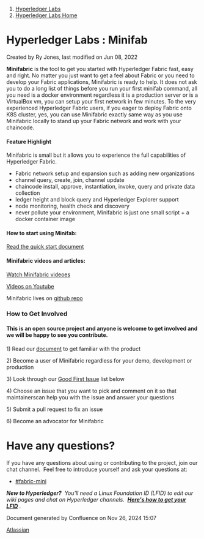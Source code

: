 1. [Hyperledger Labs](index.html)
2. [Hyperledger Labs Home](Hyperledger-Labs-Home_20283400.html)

# Hyperledger Labs : Minifab

Created by Ry Jones, last modified on Jun 08, 2022

**Minifabric** is the tool to get you started with Hyperledger Fabric fast, easy and right. No matter you just want to get a feel about Fabric or you need to develop your Fabric applications, Minifabric is ready to help. It does not ask you to do a long list of things before you run your first minifab command, all you need is a docker environment regardless it is a production server or is a VirtualBox vm, you can setup your first network in few minutes. To the very experienced Hyperledger Fabric users, if you eager to deploy Fabric onto K8S cluster, yes, you can use Minifabric exactly same way as you use Minifabric locally to stand up your Fabric network and work with your chaincode.

#### Feature Highlight

Minifabric is small but it allows you to experience the full capabilities of Hyperledger Fabric.

- Fabric network setup and expansion such as adding new organizations
- channel query, create, join, channel update
- chaincode install, approve, instantiation, invoke, query and private data collection
- ledger height and block query and Hyperledger Explorer support
- node monitoring, health check and discovery
- never pollute your environment, Minifabric is just one small script + a docker container image

#### How to start using Minifab:

[Read the quick start document](https://github.com/hyperledger-labs/minifabric/blob/main/README.md)

#### Minifabric videos and articles:

[Watch Minifabric videoes](https://www.hyperledger.org/blog/2020/04/29/minifabric-a-hyperledger-fabric-quick-start-tool-with-video-guides)

[Videos on Youtube](https://www.youtube.com/playlist?list=PL0MZ85B_96CExhq0YdHLPS5cmSBvSmwyO)

Minifabric lives on [github repo](https://github.com/hyperledger-labs/minifabric)

### **How to Get Involved**

#### This is an open source project and anyone is welcome to get involved and we will be happy to see you contribute.

1\) Read our [document](https://github.com/hyperledger-labs/minifabric/blob/main/docs/README.md) to get familiar with the product

2\) Become a user of Minifabric regardless for your demo, development or production

3\) Look through our [Good First Issue](https://github.com/hyperledger-labs/minifabric/issues?q=is%3Aopen%20is%3Aissue%20label%3Agood-first-issue) list below

4\) Choose an issue that you want to pick and comment on it so that maintainerscan help you with the issue and answer your questions

5\) Submit a pull request to fix an issue

6\) Become an advocator for Minifabric

# **Have any questions?**

If you have any questions about using or contributing to the project, join our chat channel.  Feel free to introduce yourself and ask your questions at:

- [#fabric-mini](https://chat.hyperledger.org/channel/fabric-mini)

***New to Hyperledger?**  You'll need a Linux Foundation ID (LFID) to edit our wiki pages and chat on Hyperledger channels.  [**Here's how to get your LFID**](https://www.youtube.com/watch?v=EEc4JRyaAoA) .*

Document generated by Confluence on Nov 26, 2024 15:07

[Atlassian](http://www.atlassian.com/)
